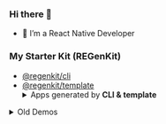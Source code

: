 ### Hi there 👋

- 🔭 I’m a React Native Developer

### My Starter Kit (REGenKit)
- [@regenkit/cli](https://x.com/ramirezjag00/status/1913248502488174719)
- [@regenkit/template](https://drive.google.com/file/d/199PMG04dT-TFx80eS3XdHe-6cA0biffj/preview)
   <details>
      <summary>Apps generated by <b>CLI & template</b></summary>
      <ul>
        <li><a href='https://drive.google.com/file/d/1tS47sr3mlFFPbf8KcllJDu3XidDY8ZFQ/preview'>Search Jobs</a></li>
        <ul>
          <li><code>Find jobs fast with Google-style search. Mark as applied, favorite, and share your picks — all from top ATS like Greenhouse, Lever, Workable, and more.</code></li>
        </ul>
      </ul>
    </details>

<details>
  <summary>Old Demos</summary>
  
  ### Demo
  - React Native
    - [crypto-trading-app](https://github.com/ramirezjag00/crypto-trading-app)
    - [search-sort-table-view](https://github.com/ramirezjag00/search-sort-table-view)
    - [e-commerce-cart-app](https://github.com/ramirezjag00/e-commerce-cart-app)
        - [e-commerce-cart-app using flashlist](https://github.com/ramirezjag00/marketplace-flashlist)
    - [newsfeed-fullstack-gql-rn-app](https://github.com/ramirezjag00/newsfeed-fullstack-gql-app)
    - [random-4-block-carousel](https://github.com/ramirezjag00/react-native-four-block-carousel)
  
  - iOS Native Projects Compilation
    - [Swift/Objective-C | UIKit/SwiftUI](https://github.com/ramirezjag00/iOS-Native-Demo)
  
  - Android Native Projects Compilation
    - [Java/Kotlin](https://github.com/ramirezjag00/Android-Native-Demo)
  
  ### Tooling
  - [group-exports-last-autofix](https://github.com/ramirezjag00/group-exports-last-autofix)
</details>
